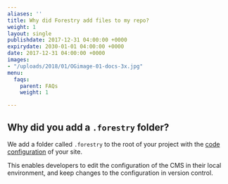 ```yaml
---
aliases: ''
title: Why did Forestry add files to my repo?
weight: 1
layout: single
publishdate: 2017-12-31 04:00:00 +0000
expirydate: 2030-01-01 04:00:00 +0000
date: 2017-12-31 04:00:00 +0000
images:
- "/uploads/2018/01/OGimage-01-docs-3x.jpg"
menu:
  faqs:
    parent: FAQs
    weight: 1

---
```


## Why did you add a `.forestry` folder?
We add a folder called `.forestry` to the root of your project with the [code configuration](/docs/settings/config-files/) of your site.

This enables developers to edit the configuration of the CMS in their local environment, and keep changes to the configuration in version control.
